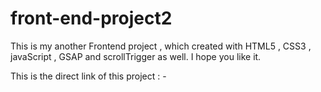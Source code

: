# front-end-project2

This is my another Frontend project , which created with HTML5 , CSS3 , javaScript , GSAP and scrollTrigger as well.
I hope you like it.

This is the direct link of this project : -
